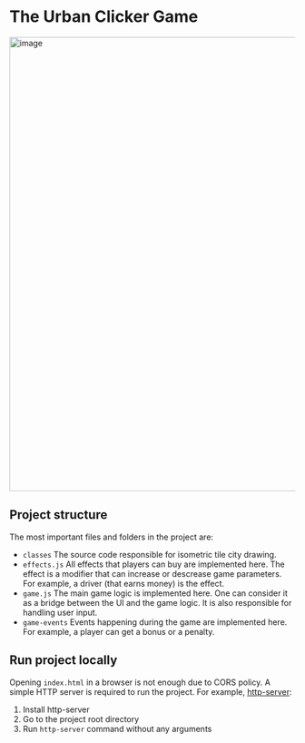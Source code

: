 # The Urban Clicker Game

<img width="800" alt="image" src="https://github.com/pyeremenko/urbanclicker/assets/696437/cd7ea600-4769-44ad-9abd-cb9676daf7bd">

## Project structure

The most important files and folders in the project are:
* `classes`
  The source code responsible for isometric tile city drawing.
* `effects.js`
  All effects that players can buy are implemented here. The effect is a modifier that can increase or descrease game
  parameters. For example, a driver (that earns money) is the effect.
* `game.js`
  The main game logic is implemented here. One can consider it as a bridge between the UI and the game logic. It is
  also responsible for handling user input.
* `game-events`
  Events happening during the game are implemented here. For example, a player can get a bonus or a penalty.

## Run project locally

Opening `index.html` in a browser is not enough due to CORS policy. A simple HTTP server is required to run the project.
For example, [http-server](https://github.com/http-party/http-server):
1. Install http-server
2. Go to the project root directory
3. Run `http-server` command without any arguments